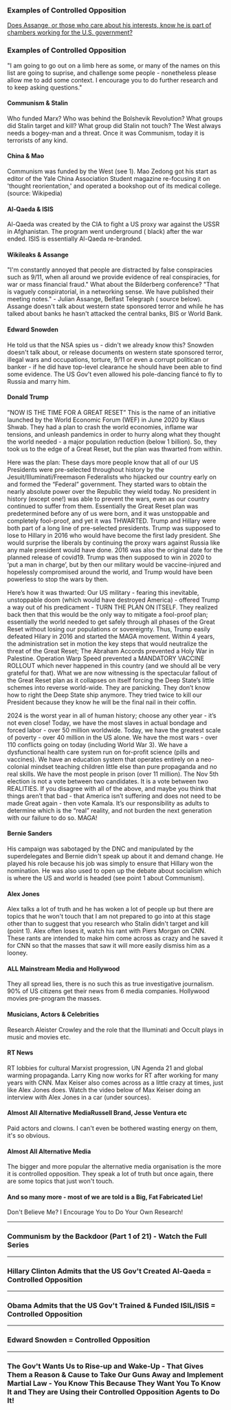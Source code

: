 ### Examples of Controlled Opposition

[Does Assange, or those who care about his interests, know he is part of chambers working for the U.S. government?](https://off-guardian.org/2019/11/08/assange-lawyers-links-to-us-govt-bill-browder-raises-questions/)

### Examples of Controlled Opposition

"I am going to go out on a limb here as some, or many of the names on this list are going to suprise, and challenge some
people - nonetheless please allow me to add some context. I encourage you to do further research and to keep asking
questions."

#### Communism & Stalin

Who funded Marx? Who was behind the Bolshevik Revolution? What groups did Stalin target and kill? What group did Stalin
not touch? The West always needs a bogey-man and a threat. Once it was Communism, today it is terrorists of any kind.

#### China & Mao

Communism was funded by the West (see 1). Mao Zedong got his start as editor of the Yale China Association Student
magazine re-focusing it on 'thought reorientation,' and operated a bookshop out of its medical college. (source:
Wikipedia)

#### Al-Qaeda & ISIS

Al-Qaeda was created by the CIA to fight a US proxy war against the USSR in Afghanistan. The program went underground (
black) after the war ended. ISIS is essentially Al-Qaeda re-branded.

#### Wikileaks & Assange

"I'm constantly annoyed that people are distracted by false conspiracies such as 9/11, when all around we provide
evidence of real conspiracies, for war or mass financial fraud." What about the Bilderberg conference? "That is vaguely
conspiratorial, in a networking sense. We have published their meeting notes." - Julian Assange, Belfast Telegraph (
source below). Assange doesn't talk about western state sponsored terror and while he has talked about banks he hasn't
attacked the central banks, BIS or World Bank.

#### Edward Snowden

He told us that the NSA spies us - didn't we already know this? Snowden doesn't talk about, or release documents on
western state sponsored terror, illegal wars and occupations, torture, 9/11 or even a corrupt politican or banker - if
he did have top-level clearance he should have been able to find some evidence. The US Gov't even allowed his
pole-dancing fiancé to fly to Russia and marry him.

#### Donald Trump

”NOW IS THE TIME FOR A GREAT RESET”
This is the name of an initiative launched by the World Economic Forum (WEF) in June 2020 by Klaus Shwab. They had a
plan to crash the world economies, inflame war tensions, and unleash pandemics in order to hurry along what they thought
the world needed - a major population reduction (below 1 billion). So, they took us to the edge of a Great Reset, but
the plan was thwarted from within.

Here was the plan: These days more people know that all of our US Presidents were pre-selected throughout history by the
Jesuit/Illuminati/Freemason Federalists who hijacked our country early on and formed the “Federal” government. They
started wars to obtain the nearly absolute power over the Republic they wield today. No president in history (except
one!) was able to prevent the wars, even as our country continued to suffer from them. Essentially the Great Reset plan
was predetermined before any of us were born, and it was unstoppable and completely fool-proof, and yet it was THWARTED.
Trump and Hillary were both part of a long line of pre-selected presidents. Trump was supposed to lose to Hillary in
2016 who would have become the first lady president. She would surprise the liberals by continuing the proxy wars
against Russia like any male president would have done. 2016 was also the original date for the planned release of
covid19. Trump was then supposed to win in 2020 to ‘put a man in charge’, but by then our military would be
vaccine-injured and hopelessly compromised around the world, and Trump would have been powerless to stop the wars by
then.

Here’s how it was thwarted: Our US military - fearing this inevitable, unstoppable doom (which would have destroyed
America) - offered Trump a way out of his predicament - TURN THE PLAN ON ITSELF. They realized back then that this would
be the only way to mitigate a fool-proof plan; essentially the world needed to get safely through all phases of the
Great Reset without losing our populations or sovereignty. Thus, Trump easily defeated Hilary in 2016 and started the
MAGA movement. Within 4 years, the administration set in motion the key steps that would neutralize the threat of the
Great Reset; The Abraham Accords prevented a Holy War in Palestine. Operation Warp Speed prevented a MANDATORY VACCINE
ROLLOUT which never happened in this country (and we should all be very grateful for that). What we are now witnessing
is the spectacular fallout of the Great Reset plan as it collapses on itself forcing the Deep State’s little schemes
into reverse world-wide. They are panicking. They don’t know how to right the Deep State ship anymore. They tried twice
to kill our President because they know he will be the final nail in their coffin.

2024 is the worst year in all of human history; choose any other year - it’s not even close! Today, we have the most
slaves in actual bondage and forced labor - over 50 million worldwide. Today, we have the greatest scale of poverty -
over 40 million in the US alone. We have the most wars - over 110 conflicts going on today (including World War 3). We
have a dysfunctional health care system run on for-profit science (pills and vaccines). We have an education system that
operates entirely on a neo-colonial mindset teaching children little else than pure propaganda and no real skills. We
have the most people in prison (over 11 million). The Nov 5th election is not a vote between two candidates. It is a
vote between two REALITIES. If you disagree with all of the above, and maybe you think that things aren’t that bad -
that America isn’t suffering and does not need to be made Great again - then vote Kamala. It’s our responsibility as
adults to determine which is the “real” reality, and not burden the next generation with our failure to do so. MAGA!

#### Bernie Sanders

His campaign was sabotaged by the DNC and manipulated by the superdelegates and Bernie didn't speak up about it and
demand change. He played his role because his job was simply to ensure that Hillary won the nomination. He was also used
to open up the debate about socialism which is where the US and world is headed (see point 1 about Communism).

#### Alex Jones

Alex talks a lot of truth and he has woken a lot of people up but there are topics that he won't touch that I am not
prepared to go into at this stage other than to suggest that you research who Stalin didn't target and kill (point 1).
Alex often loses it, watch his rant with Piers Morgan on CNN. These rants are intended to make him come across as crazy
and he saved it for CNN so that the masses that saw it will more easily dismiss him as a looney.

#### ALL Mainstream Media and Hollywood

They all spread lies, there is no such this as true investigative journalism. 90% of US citizens get their news from 6
media companies. Hollywood movies pre-program the masses.

#### Musicians, Actors & Celebrities

Research Aleister Crowley and the role that the Illuminati and Occult plays in music and movies etc.

#### RT News

RT lobbies for cultural Marxist progression, UN Agenda 21 and global warming propaganda. Larry King now works for RT
after working for many years with CNN. Max Keiser also comes across as a little crazy at times, just like Alex Jones
does. Watch the video below of Max Keiser doing an interview with Alex Jones in a car (under sources).

#### Almost All Alternative MediaRussell Brand, Jesse Ventura etc

Paid actors and clowns. I can't even be bothered wasting energy on them, it's so obvious.

#### Almost All Alternative Media

The bigger and more popular the alternative media organisation is the more it is controlled opposition. They speak a lot
of truth but once again, there are some topics that just won't touch.

#### And so many more - most of we are told is a **Big, Fat Fabricated Lie!**

Don't Believe Me? I Encourage You to Do Your Own Research!

----------------------------------------------------------

### Communism by the Backdoor (Part 1 of 21) - Watch the Full Series

* * *

### Hillary Clinton Admits that the US Gov't Created Al-Qaeda = Controlled Opposition

* * *

### Obama Admits that the US Gov't Trained & Funded ISIL/ISIS = Controlled Opposition

* * *

### Edward Snowden = Controlled Opposition

* * *

### The Gov't Wants Us to Rise-up and Wake-Up - That Gives Them a Reason & Cause to Take Our Guns Away and Implement Martial Law - You Know This Because They Want You To Know It and They are Using their Controlled Opposition Agents to Do It!